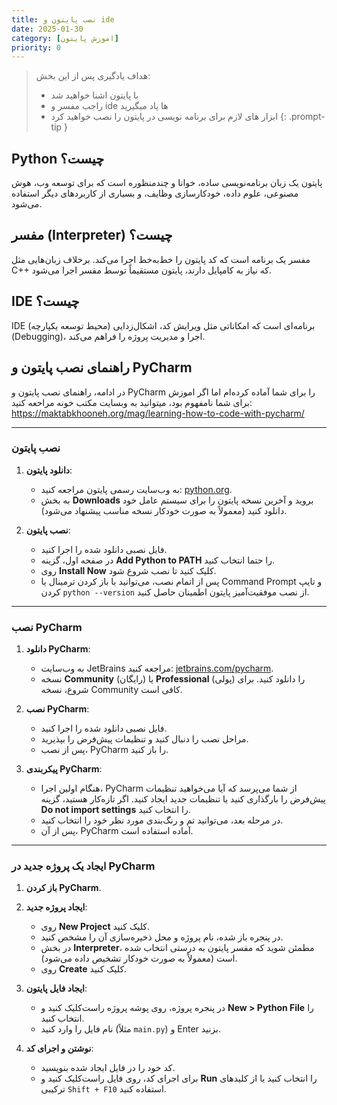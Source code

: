 ```yaml
---
title: نصب پایتون و ide
date: 2025-01-30
category: [اموزش پایتون]
priority: 0
---
```

>هداف یادگیری
>پس از این بخش:
>- با پایتون اشنا خواهید شد
>- راجب مفسر و ide ها یاد میگیرید
>- ابزار های لازم برای برنامه نویسی در پایتون را نصب خواهید کرد
{: .prompt-tip }


## **Python چیست؟**

پایتون یک زبان برنامه‌نویسی ساده، خوانا و چندمنظوره است که برای توسعه وب، هوش مصنوعی، علوم داده، خودکارسازی وظایف، و بسیاری از کاربردهای دیگر استفاده می‌شود.

## **مفسر (Interpreter) چیست؟**

مفسر یک برنامه است که کد پایتون را خط‌به‌خط اجرا می‌کند. برخلاف زبان‌هایی مثل C++ که نیاز به کامپایل دارند، پایتون مستقیماً توسط مفسر اجرا می‌شود.

## **IDE چیست؟**

IDE (محیط توسعه یکپارچه) برنامه‌ای است که امکاناتی مثل ویرایش کد، اشکال‌زدایی (Debugging)، اجرا و مدیریت پروژه را فراهم می‌کند.



## راهنمای نصب پایتون و PyCharm

در ادامه، راهنمای نصب پایتون و PyCharm را برای شما آماده کرده‌ام
اما اگر اموزش برای شما نامفهوم بود، میتوانید به وبسایت مکتب خونه مراحعه کنید:
https://maktabkhooneh.org/mag/learning-how-to-code-with-pycharm/

---

### نصب پایتون

1. **دانلود پایتون**:
   - به وب‌سایت رسمی پایتون مراجعه کنید: [python.org](https://www.python.org/).
   - به بخش **Downloads** بروید و آخرین نسخه پایتون را برای سیستم عامل خود دانلود کنید (معمولاً به صورت خودکار نسخه مناسب پیشنهاد می‌شود).

2. **نصب پایتون**:
   - فایل نصبی دانلود شده را اجرا کنید.
   - در صفحه اول، گزینه **Add Python to PATH** را حتما انتخاب کنید.
   - روی **Install Now** کلیک کنید تا نصب شروع شود.
   - پس از اتمام نصب، می‌توانید با باز کردن ترمینال یا Command Prompt و تایپ کردن `python --version` از نصب موفقیت‌آمیز پایتون اطمینان حاصل کنید.

---

### نصب PyCharm

1. **دانلود PyCharm**:
   - به وب‌سایت JetBrains مراجعه کنید: [jetbrains.com/pycharm](https://www.jetbrains.com/pycharm/).
   - نسخه **Community** (رایگان) یا **Professional** (پولی) را دانلود کنید. برای شروع، نسخه Community کافی است.

2. **نصب PyCharm**:
   - فایل نصبی دانلود شده را اجرا کنید.
   - مراحل نصب را دنبال کنید و تنظیمات پیش‌فرض را بپذیرید.
   - پس از نصب، PyCharm را باز کنید.

3. **پیکربندی PyCharm**:
   - هنگام اولین اجرا، PyCharm از شما می‌پرسد که آیا می‌خواهید تنظیمات پیش‌فرض را بارگذاری کنید یا تنظیمات جدید ایجاد کنید. اگر تازه‌کار هستید، گزینه **Do not import settings** را انتخاب کنید.
   - در مرحله بعد، می‌توانید تم و رنگ‌بندی مورد نظر خود را انتخاب کنید.
   - پس از آن، PyCharm آماده استفاده است.

---

### ایجاد یک پروژه جدید در PyCharm

1. **باز کردن PyCharm**.
2. **ایجاد پروژه جدید**:
   - روی **New Project** کلیک کنید.
   - در پنجره باز شده، نام پروژه و محل ذخیره‌سازی آن را مشخص کنید.
   - در بخش **Interpreter**، مطمئن شوید که مفسر پایتون به درستی انتخاب شده است (معمولاً به صورت خودکار تشخیص داده می‌شود).
   - روی **Create** کلیک کنید.

3. **ایجاد فایل پایتون**:
   - در پنجره پروژه، روی پوشه پروژه راست‌کلیک کنید و **New > Python File** را انتخاب کنید.
   - نام فایل را وارد کنید (مثلاً `main.py`) و Enter بزنید.

4. **نوشتن و اجرای کد**:
   - کد خود را در فایل ایجاد شده بنویسید.
   - برای اجرای کد، روی فایل راست‌کلیک کنید و **Run** را انتخاب کنید یا از کلیدهای ترکیبی `Shift + F10` استفاده کنید.
